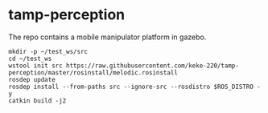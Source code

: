 # tamp-perception
The repo contains a mobile manipulator platform in gazebo.

```
mkdir -p ~/test_ws/src
cd ~/test_ws
wstool init src https://raw.githubusercontent.com/keke-220/tamp-perception/master/rosinstall/melodic.rosinstall
rosdep update
rosdep install --from-paths src --ignore-src --rosdistro $ROS_DISTRO -y
catkin build -j2
```
